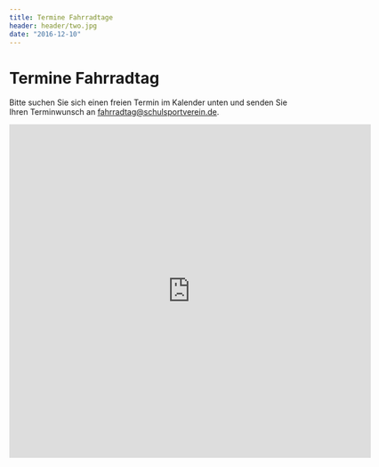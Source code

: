 ```yaml
---
title: Termine Fahrradtage
header: header/two.jpg
date: "2016-12-10"
---
```


# Termine Fahrradtag

Bitte suchen Sie sich einen freien Termin im Kalender unten und senden Sie Ihren Terminwunsch an [fahrradtag@schulsportverein.de](mailto:fahrradtag@schulsportverein.de?subject=Terminwunsch+Fahrradtage).

<iframe src="https://www.google.com/calendar/embed?showTitle=0&amp;showCalendars=0&amp;showTz=0&amp;height=600&amp;wkst=2&amp;bgcolor=%23FFFFFF&amp;src=halhb93io6vivvgspsu27mggik%40group.calendar.google.com&amp;color=%23B1440E&amp;src=0v40e60ahf1ffuubj7ebi972mo%40group.calendar.google.com&amp;color=%232F6309&amp;ctz=Europe%2FBerlin" width="650" height="600" frameborder="0" scrolling="no"></iframe>
